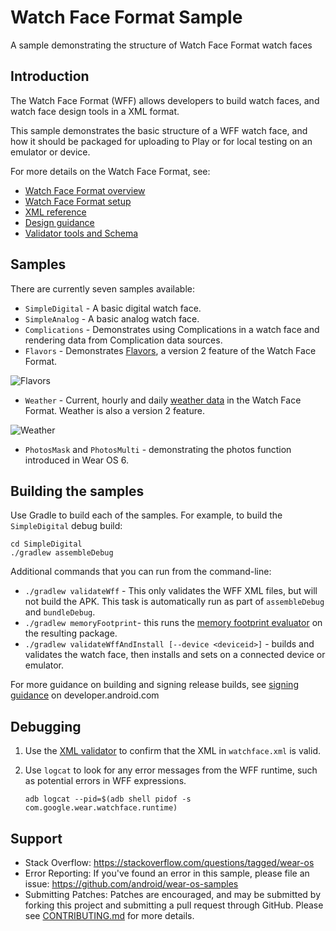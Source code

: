 # Watch Face Format Sample

A sample demonstrating the structure of Watch Face Format watch faces

## Introduction

The Watch Face Format (WFF) allows developers to build watch faces, and watch
face design tools in a XML format.

This sample demonstrates the basic structure of a WFF watch face, and how it
should be packaged for uploading to Play or for local testing on an emulator or
device.

For more details on the Watch Face Format, see:

- [Watch Face Format overview][wff-overview]
- [Watch Face Format setup][wff-setup]
- [XML reference][wff-xml-reference]
- [Design guidance][watch-face-design-guidance]
- [Validator tools and Schema][validator-tools]

## Samples

There are currently seven samples available:

- `SimpleDigital` - A basic digital watch face.
- `SimpleAnalog` - A basic analog watch face.
- `Complications` - Demonstrates using Complications in a watch face and
  rendering data from Complication data sources.
- `Flavors` - Demonstrates [Flavors][flavors], a version 2 feature of the Watch
Face Format.

![Flavors](images/flavors.png)

- `Weather` - Current, hourly and daily [weather data][weather] in the Watch
Face Format. Weather is also a version 2 feature.

![Weather](images/weather.png)

- `PhotosMask` and `PhotosMulti` - demonstrating the photos function introduced
in Wear OS 6.

## Building the samples

Use Gradle to build each of the samples. For example, to build the
`SimpleDigital` debug build:

```shell
cd SimpleDigital
./gradlew assembleDebug
```

Additional commands that you can run from the command-line:

- `./gradlew validateWff` - This only validates the WFF XML files, but will not build the APK. This task is automatically run as part of `assembleDebug` and
  `bundleDebug`.
- `./gradlew memoryFootprint`- this runs the [memory footprint evaluator][validator-tools] on the resulting package.
- `./gradlew validateWffAndInstall [--device <deviceid>]` - builds and validates the watch face, then installs and sets on a connected device or emulator.

For more guidance on building and signing release builds, see
[signing guidance][signing] on developer.android.com

## Debugging

1. Use the [XML validator][validator-tools] to confirm that the XML in
   `watchface.xml` is valid.
1. Use `logcat` to look for any error messages from the WFF runtime, such as
   potential errors in WFF expressions.

   ```shell
   adb logcat --pid=$(adb shell pidof -s com.google.wear.watchface.runtime)
   ```

## Support

- Stack Overflow: <https://stackoverflow.com/questions/tagged/wear-os>
- Error Reporting: If you've found an error in this sample, please file an
  issue: <https://github.com/android/wear-os-samples>
- Submitting Patches: Patches are encouraged, and may be submitted by forking
  this project and submitting a pull request through GitHub. Please see
  [CONTRIBUTING.md][contributing] for more details.

[wff-overview]: https://developer.android.com/training/wearables/wff
[wff-setup]: https://developer.android.com/training/wearables/wff/setup
[wff-xml-reference]: https://developer.android.com/training/wearables/wff/watch-face
[watch-face-design-guidance]: https://developer.android.com/design/ui/wear/guides/surfaces/watch-faces
[contributing]: ../CONTRIBUTING.md
[validator-tools]: https://github.com/google/watchface
[signing]: https://developer.android.com/build/building-cmdline#gradle_signing
[flavors]: https://developer.android.com/training/wearables/wff/user-configuration/flavor
[weather]: https://developer.android.com/training/wearables/wff/weather
[wear_5_emulator]: https://developer.android.com/training/wearables/versions/5
